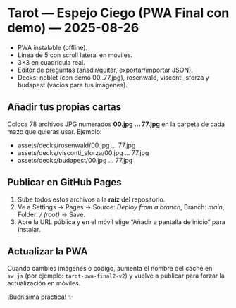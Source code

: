 # Tarot — Espejo Ciego (PWA Final con demo) — 2025-08-26

- PWA instalable (offline).
- Línea de 5 con scroll lateral en móviles.
- 3×3 en cuadrícula real.
- Editor de preguntas (añadir/quitar, exportar/importar JSON).
- Decks: noblet (con demo 00..77.jpg), rosenwald, visconti_sforza y budapest (vacíos para tus imágenes).

## Añadir tus propias cartas
Coloca 78 archivos JPG numerados **00.jpg … 77.jpg** en la carpeta de cada mazo que quieras usar.
Ejemplo:
- assets/decks/rosenwald/00.jpg … 77.jpg
- assets/decks/visconti_sforza/00.jpg … 77.jpg
- assets/decks/budapest/00.jpg … 77.jpg

## Publicar en GitHub Pages
1. Sube todos estos archivos a la **raíz** del repositorio.
2. Ve a Settings → Pages → Source: *Deploy from a branch*, Branch: *main*, Folder: */ (root)* → Save.
3. Abre la URL pública y en el móvil elige “Añadir a pantalla de inicio” para instalar.

## Actualizar la PWA
Cuando cambies imágenes o código, aumenta el nombre del caché en `sw.js` (por ejemplo: `tarot-pwa-final2-v2`) y vuelve a publicar para forzar la actualización en móviles.

¡Buenísima práctica! ✨
